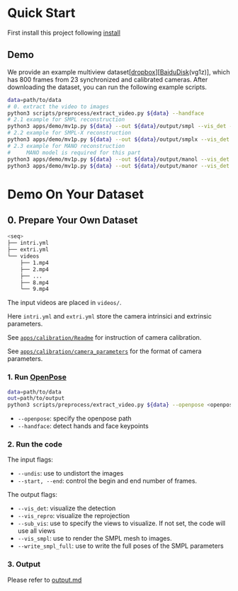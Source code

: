 <!--
 * @Date: 2021-04-02 11:53:16
 * @Author: Qing Shuai
 * @LastEditors: Qing Shuai
 * @LastEditTime: 2021-07-22 20:57:16
 * @FilePath: /EasyMocapRelease/doc/quickstart.md
-->
# Quick Start

First install this project following [install](./installation.md)

## Demo

We provide an example multiview dataset[[dropbox](https://www.dropbox.com/s/24mb7r921b1g9a7/zju-ls-feng.zip?dl=0)][[BaiduDisk](https://pan.baidu.com/s/1lvAopzYGCic3nauoQXjbPw)(vg1z)], which has 800 frames from 23 synchronized and calibrated cameras. After downloading the dataset, you can run the following example scripts.

```bash
data=path/to/data
# 0. extract the video to images
python3 scripts/preprocess/extract_video.py ${data} --handface
# 2.1 example for SMPL reconstruction
python3 apps/demo/mv1p.py ${data} --out ${data}/output/smpl --vis_det --vis_repro --undis --sub_vis 1 7 13 19 --vis_smpl
# 2.2 example for SMPL-X reconstruction
python3 apps/demo/mv1p.py ${data} --out ${data}/output/smplx --vis_det --vis_repro --undis --sub_vis 1 7 13 19 --body bodyhandface --model smplx --gender male --vis_smpl
# 2.3 example for MANO reconstruction
#     MANO model is required for this part
python3 apps/demo/mv1p.py ${data} --out ${data}/output/manol --vis_det --vis_repro --undis --sub_vis 1 7 13 19 --body handl --model manol --gender male --vis_smpl
python3 apps/demo/mv1p.py ${data} --out ${data}/output/manor --vis_det --vis_repro --undis --sub_vis 1 7 13 19 --body handr --model manor --gender male --vis_smpl
```

# Demo On Your Dataset

## 0. Prepare Your Own Dataset

```bash
<seq>
├── intri.yml
├── extri.yml
└── videos
    ├── 1.mp4
    ├── 2.mp4
    ├── ...
    ├── 8.mp4
    └── 9.mp4
```

The input videos are placed in `videos/`.

Here `intri.yml` and `extri.yml` store the camera intrinsici and extrinsic parameters.

See [`apps/calibration/Readme`](../apps/calibration/Readme.md) for instruction of camera calibration.

See [`apps/calibration/camera_parameters`](../apps/calibration/camera_parameters.md) for the format of camera parameters.

### 1. Run [OpenPose](https://github.com/CMU-Perceptual-Computing-Lab/openpose)

```bash
data=path/to/data
out=path/to/output
python3 scripts/preprocess/extract_video.py ${data} --openpose <openpose_path> --handface
```

- `--openpose`: specify the openpose path
- `--handface`: detect hands and face keypoints

### 2. Run the code

The input flags:

- `--undis`: use to undistort the images
- `--start, --end`: control the begin and end number of frames.

The output flags:

- `--vis_det`: visualize the detection
- `--vis_repro`: visualize the reprojection
- `--sub_vis`: use to specify the views to visualize. If not set, the code will use all views
- `--vis_smpl`: use to render the SMPL mesh to images.
- `--write_smpl_full`: use to write the full poses of the SMPL parameters

### 3. Output

Please refer to [output.md](../doc/02_output.md)